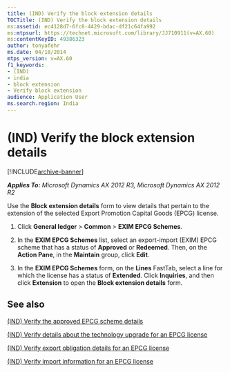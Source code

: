 ```yaml
---
title: (IND) Verify the block extension details
TOCTitle: (IND) Verify the block extension details
ms:assetid: ec4128d7-6fc8-4429-bdac-df21c64fa992
ms:mtpsurl: https://technet.microsoft.com/library/JJ710911(v=AX.60)
ms:contentKeyID: 49386323
author: tonyafehr
ms.date: 04/18/2014
mtps_version: v=AX.60
f1_keywords:
- (IND)
- india
- block extension
- Verify block extension
audience: Application User
ms.search.region: India
---
```


# (IND) Verify the block extension details 


[!INCLUDE[archive-banner](includes/archive-banner.md)]


_**Applies To:** Microsoft Dynamics AX 2012 R3, Microsoft Dynamics AX 2012 R2_

Use the **Block extension details** form to view details that pertain to the extension of the selected Export Promotion Capital Goods (EPCG) license.

1.  Click **General ledger** \> **Common** \> **EXIM EPCG Schemes**.

2.  In the **EXIM EPCG Schemes** list, select an export-import (EXIM) EPCG scheme that has a status of **Approved** or **Redeemed**. Then, on the **Action Pane**, in the **Maintain** group, click **Edit**.

3.  In the **EXIM EPCG Schemes** form, on the **Lines** FastTab, select a line for which the license has a status of **Extended**. Click **Inquiries**, and then click **Extension** to open the **Block extension details** form.

## See also

[(IND) Verify the approved EPCG scheme details](ind-verify-the-approved-epcg-scheme-details.md)

[(IND) Verify details about the technology upgrade for an EPCG license](ind-verify-details-about-the-technology-upgrade-for-an-epcg-license.md)

[(IND) Verify export obligation details for an EPCG license](ind-verify-export-obligation-details-for-an-epcg-license.md)

[(IND) Verify import information for an EPCG license](ind-verify-import-information-for-an-epcg-license.md)

  


